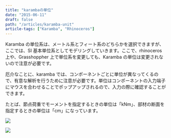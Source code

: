 ```yaml
---
title: "karambaの単位"
date: "2015-06-11"
draft: false
path: "/articles/karamba-unit"
article-tags: ["Karamba", "Rhinoceros"]
---
```


Karamba の単位系は、メートル系とフィート系のどちらかを選択できますが、ここでは、SI 基本単位系としてモデリングしていきます。ここで、rhinoceros 上や、Grasshoppher 上で単位系を変更しても、Karamba の単位は変更されないので注意が必要です。

厄介なことに、karamba では、コンポーネントごとに単位が異なってくるので、有意な解析を行うために注意が必要です。単位はコンポーネントの入力端子にマウスを合わせることでポップアップされるので、入力の際に確認することができます。

たとば、節点荷重でモーメントを指定するときの単位は「kNm」、部材の断面を指定するときの単位は「cm」になっています。

[![](http://3.bp.blogspot.com/-UDjXdbuq6Qo/VXmYTuL9ABI/AAAAAAAAAA4/5ExEKTsOxM0/s320/%25E3%2582%25AD%25E3%2583%25A3%25E3%2583%2597%25E3%2583%2581%25E3%2583%25A32.JPG)](http://3.bp.blogspot.com/-UDjXdbuq6Qo/VXmYTuL9ABI/AAAAAAAAAA4/5ExEKTsOxM0/s1600/%25E3%2582%25AD%25E3%2583%25A3%25E3%2583%2597%25E3%2583%2581%25E3%2583%25A32.JPG)

[![](http://1.bp.blogspot.com/-X9bmmET_ySM/VXmYTi9SB_I/AAAAAAAAAA0/AaGvisUSz7I/s320/%25E3%2582%25AD%25E3%2583%25A3%25E3%2583%2597%25E3%2583%2581%25E3%2583%25A3.JPG)](http://1.bp.blogspot.com/-X9bmmET_ySM/VXmYTi9SB_I/AAAAAAAAAA0/AaGvisUSz7I/s1600/%25E3%2582%25AD%25E3%2583%25A3%25E3%2583%2597%25E3%2583%2581%25E3%2583%25A3.JPG)
